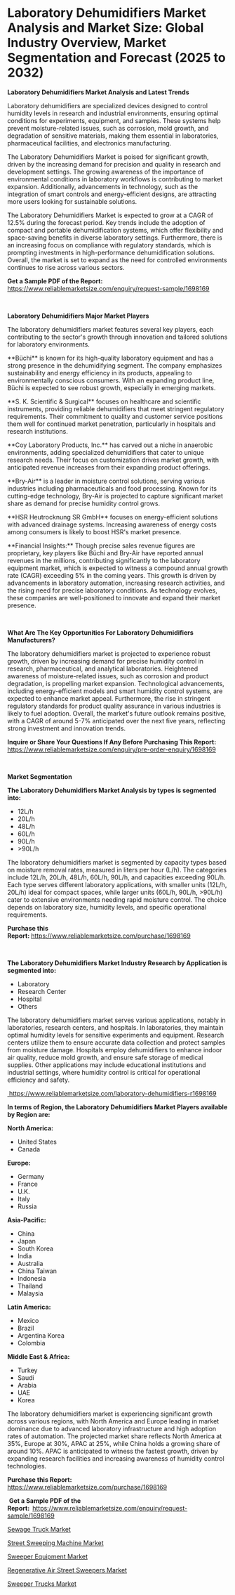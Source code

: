 <p><h1>Laboratory Dehumidifiers Market Analysis and Market Size: Global Industry Overview, Market Segmentation and Forecast (2025 to 2032)</h1></p><p><strong>Laboratory Dehumidifiers Market Analysis and Latest Trends</strong></p>
<p><p>Laboratory dehumidifiers are specialized devices designed to control humidity levels in research and industrial environments, ensuring optimal conditions for experiments, equipment, and samples. These systems help prevent moisture-related issues, such as corrosion, mold growth, and degradation of sensitive materials, making them essential in laboratories, pharmaceutical facilities, and electronics manufacturing.</p><p>The Laboratory Dehumidifiers Market is poised for significant growth, driven by the increasing demand for precision and quality in research and development settings. The growing awareness of the importance of environmental conditions in laboratory workflows is contributing to market expansion. Additionally, advancements in technology, such as the integration of smart controls and energy-efficient designs, are attracting more users looking for sustainable solutions.</p><p>The Laboratory Dehumidifiers Market is expected to grow at a CAGR of 12.5% during the forecast period. Key trends include the adoption of compact and portable dehumidification systems, which offer flexibility and space-saving benefits in diverse laboratory settings. Furthermore, there is an increasing focus on compliance with regulatory standards, which is prompting investments in high-performance dehumidification solutions. Overall, the market is set to expand as the need for controlled environments continues to rise across various sectors.</p></p>
<p><strong>Get a Sample PDF of the Report:&nbsp;</strong> <a href="https://www.reliablemarketsize.com/enquiry/request-sample/1698169?utm_campaign=1879&utm_medium=2&utm_source=Github&utm_content=ia&utm_term=24032025&utm_id=laboratory-dehumidifiers">https://www.reliablemarketsize.com/enquiry/request-sample/1698169</a></p>
<p>&nbsp;</p>
<p><strong>Laboratory Dehumidifiers Major Market Players</strong></p>
<p><p>The laboratory dehumidifiers market features several key players, each contributing to the sector's growth through innovation and tailored solutions for laboratory environments. </p><p>**Büchi** is known for its high-quality laboratory equipment and has a strong presence in the dehumidifying segment. The company emphasizes sustainability and energy efficiency in its products, appealing to environmentally conscious consumers. With an expanding product line, Büchi is expected to see robust growth, especially in emerging markets.</p><p>**S. K. Scientific & Surgical** focuses on healthcare and scientific instruments, providing reliable dehumidifiers that meet stringent regulatory requirements. Their commitment to quality and customer service positions them well for continued market penetration, particularly in hospitals and research institutions. </p><p>**Coy Laboratory Products, Inc.** has carved out a niche in anaerobic environments, adding specialized dehumidifiers that cater to unique research needs. Their focus on customization drives market growth, with anticipated revenue increases from their expanding product offerings. </p><p>**Bry-Air** is a leader in moisture control solutions, serving various industries including pharmaceuticals and food processing. Known for its cutting-edge technology, Bry-Air is projected to capture significant market share as demand for precise humidity control grows. </p><p>**HSR Heutrocknung SR GmbH** focuses on energy-efficient solutions with advanced drainage systems. Increasing awareness of energy costs among consumers is likely to boost HSR's market presence.</p><p>**Financial Insights:** Though precise sales revenue figures are proprietary, key players like Büchi and Bry-Air have reported annual revenues in the millions, contributing significantly to the laboratory equipment market, which is expected to witness a compound annual growth rate (CAGR) exceeding 5% in the coming years. This growth is driven by advancements in laboratory automation, increasing research activities, and the rising need for precise laboratory conditions. As technology evolves, these companies are well-positioned to innovate and expand their market presence.</p></p>
<p>&nbsp;</p>
<p><strong>What Are The Key Opportunities For Laboratory Dehumidifiers Manufacturers?</strong></p>
<p><p>The laboratory dehumidifiers market is projected to experience robust growth, driven by increasing demand for precise humidity control in research, pharmaceutical, and analytical laboratories. Heightened awareness of moisture-related issues, such as corrosion and product degradation, is propelling market expansion. Technological advancements, including energy-efficient models and smart humidity control systems, are expected to enhance market appeal. Furthermore, the rise in stringent regulatory standards for product quality assurance in various industries is likely to fuel adoption. Overall, the market's future outlook remains positive, with a CAGR of around 5-7% anticipated over the next five years, reflecting strong investment and innovation trends.</p></p>
<p><strong>Inquire or Share Your Questions If Any Before Purchasing This Report:</strong> <a href="https://www.reliablemarketsize.com/enquiry/pre-order-enquiry/1698169?utm_campaign=1879&utm_medium=2&utm_source=Github&utm_content=ia&utm_term=24032025&utm_id=laboratory-dehumidifiers">https://www.reliablemarketsize.com/enquiry/pre-order-enquiry/1698169</a></p>
<p>&nbsp;</p>
<p><strong>Market Segmentation</strong></p>
<p><strong>The Laboratory Dehumidifiers Market Analysis by types is segmented into:</strong></p>
<p><ul><li>12L/h</li><li>20L/h</li><li>48L/h</li><li>60L/h</li><li>90L/h</li><li>>90L/h</li></ul></p>
<p><p>The laboratory dehumidifiers market is segmented by capacity types based on moisture removal rates, measured in liters per hour (L/h). The categories include 12L/h, 20L/h, 48L/h, 60L/h, 90L/h, and capacities exceeding 90L/h. Each type serves different laboratory applications, with smaller units (12L/h, 20L/h) ideal for compact spaces, while larger units (60L/h, 90L/h, >90L/h) cater to extensive environments needing rapid moisture control. The choice depends on laboratory size, humidity levels, and specific operational requirements.</p></p>
<p><strong>Purchase this Report:&nbsp;</strong><a href="https://www.reliablemarketsize.com/purchase/1698169?utm_campaign=1879&utm_medium=2&utm_source=Github&utm_content=ia&utm_term=24032025&utm_id=laboratory-dehumidifiers">https://www.reliablemarketsize.com/purchase/1698169</a></p>
<p>&nbsp;</p>
<p><strong>The Laboratory Dehumidifiers Market Industry Research by Application is segmented into:</strong></p>
<p><ul><li>Laboratory</li><li>Research Center</li><li>Hospital</li><li>Others</li></ul></p>
<p><p>The laboratory dehumidifiers market serves various applications, notably in laboratories, research centers, and hospitals. In laboratories, they maintain optimal humidity levels for sensitive experiments and equipment. Research centers utilize them to ensure accurate data collection and protect samples from moisture damage. Hospitals employ dehumidifiers to enhance indoor air quality, reduce mold growth, and ensure safe storage of medical supplies. Other applications may include educational institutions and industrial settings, where humidity control is critical for operational efficiency and safety.</p></p>
<p><a href="https://www.reliablemarketsize.com/laboratory-dehumidifiers-r1698169?utm_campaign=1879&utm_medium=2&utm_source=Github&utm_content=ia&utm_term=24032025&utm_id=laboratory-dehumidifiers">&nbsp;https://www.reliablemarketsize.com/laboratory-dehumidifiers-r1698169</a></p>
<p><strong>In terms of Region, the Laboratory Dehumidifiers Market Players available by Region are:</strong></p>
<p>
    <p> <strong> North America: </strong>
        <ul>
            <li>United States</li>
            <li>Canada</li>
        </ul>
        </p> 
    <p> <strong> Europe: </strong>
        <ul>
            <li>Germany</li>
            <li>France</li>
            <li>U.K.</li>
            <li>Italy</li>
            <li>Russia</li>
        </ul>
        </p> 
    <p> <strong> Asia-Pacific: </strong>
        <ul>
            <li>China</li>
            <li>Japan</li>
            <li>South Korea</li>
            <li>India</li>
            <li>Australia</li>
            <li>China Taiwan</li>
            <li>Indonesia</li>
            <li>Thailand</li>
            <li>Malaysia</li>
        </ul>
        </p> 
    <p> <strong> Latin America: </strong>
        <ul>
            <li>Mexico</li>
            <li>Brazil</li>
            <li>Argentina Korea</li>
            <li>Colombia</li>
        </ul>
        </p> 
    <p> <strong> Middle East & Africa: </strong>
        <ul>
            <li>Turkey</li>
            <li>Saudi</li>
            <li>Arabia</li>
            <li>UAE</li>
            <li>Korea</li>
        </ul>
    </p>
    </p>
<p><p>The laboratory dehumidifiers market is experiencing significant growth across various regions, with North America and Europe leading in market dominance due to advanced laboratory infrastructure and high adoption rates of automation. The projected market share reflects North America at 35%, Europe at 30%, APAC at 25%, while China holds a growing share of around 10%. APAC is anticipated to witness the fastest growth, driven by expanding research facilities and increasing awareness of humidity control technologies.</p></p>
<p><strong>Purchase this Report: </strong><a href="https://www.reliablemarketsize.com/purchase/1698169?utm_campaign=1879&utm_medium=2&utm_source=Github&utm_content=ia&utm_term=24032025&utm_id=laboratory-dehumidifiers">https://www.reliablemarketsize.com/purchase/1698169</a></p>
<p>&nbsp;<strong>Get a Sample PDF of the Report:&nbsp;&nbsp;</strong><a href="https://www.reliablemarketsize.com/enquiry/request-sample/1698169?utm_campaign=1879&utm_medium=2&utm_source=Github&utm_content=ia&utm_term=24032025&utm_id=laboratory-dehumidifiers">https://www.reliablemarketsize.com/enquiry/request-sample/1698169</a></p>
<p><strong></strong></p>
<p><p><a href="https://github.com/rojannovarwd/Market-Research-Report-List-1/blob/main/sewage-truck-market.md?utm_campaign=1879&utm_medium=2&utm_source=Github&utm_content=ia&utm_term=24032025&utm_id=laboratory-dehumidifiers">Sewage Truck Market</a></p><p><a href="https://github.com/zeraikulkawb/Market-Research-Report-List-1/blob/main/street-sweeping-machine-market.md?utm_campaign=1879&utm_medium=2&utm_source=Github&utm_content=ia&utm_term=24032025&utm_id=laboratory-dehumidifiers">Street Sweeping Machine Market</a></p><p><a href="https://github.com/rullihipes6h/Market-Research-Report-List-1/blob/main/sweeper-equipment-market.md?utm_campaign=1879&utm_medium=2&utm_source=Github&utm_content=ia&utm_term=24032025&utm_id=laboratory-dehumidifiers">Sweeper Equipment Market</a></p><p><a href="https://github.com/dichkotuanny/Market-Research-Report-List-1/blob/main/regenerative-air-street-sweepers-market.md?utm_campaign=1879&utm_medium=2&utm_source=Github&utm_content=ia&utm_term=24032025&utm_id=laboratory-dehumidifiers">Regenerative Air Street Sweepers Market</a></p><p><a href="https://github.com/dandatesha7q/Market-Research-Report-List-1/blob/main/sweeper-trucks-market.md?utm_campaign=1879&utm_medium=2&utm_source=Github&utm_content=ia&utm_term=24032025&utm_id=laboratory-dehumidifiers">Sweeper Trucks Market</a></p></p>